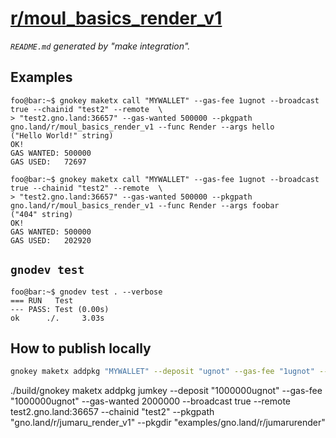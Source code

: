 # [r/moul_basics_render_v1](https://test2.gno.land/r/moul_basics_render_v1)
_`README.md` generated by "make integration"._

## Examples

```console
foo@bar:~$ gnokey maketx call "MYWALLET" --gas-fee 1ugnot --broadcast true --chainid "test2" --remote  \
> "test2.gno.land:36657" --gas-wanted 500000 --pkgpath gno.land/r/moul_basics_render_v1 --func Render --args hello
("Hello World!" string)
OK!
GAS WANTED: 500000
GAS USED:   72697
```

```console
foo@bar:~$ gnokey maketx call "MYWALLET" --gas-fee 1ugnot --broadcast true --chainid "test2" --remote  \
> "test2.gno.land:36657" --gas-wanted 500000 --pkgpath gno.land/r/moul_basics_render_v1 --func Render --args foobar
("404" string)
OK!
GAS WANTED: 500000
GAS USED:   202920
```

## `gnodev test`

```console
foo@bar:~$ gnodev test . --verbose
=== RUN   Test
--- PASS: Test (0.00s)
ok      ./. 	3.03s
```

## How to publish locally

```sh
gnokey maketx addpkg "MYWALLET" --deposit "ugnot" --gas-fee "1ugnot" --gas-wanted "5000000" --broadcast true --remote "localhost:26657" --chainid "dev" --pkgpath "'gno.land/r/moul_basics_render_v1'" --pkgdir "."
```

./build/gnokey maketx addpkg jumkey --deposit "1000000ugnot" --gas-fee "1000000ugnot" --gas-wanted 2000000 --broadcast true --remote test2.gno.land:36657 --chainid "test2" --pkgpath "gno.land/r/jumaru_render_v1" --pkgdir "examples/gno.land/r/jumarurender"